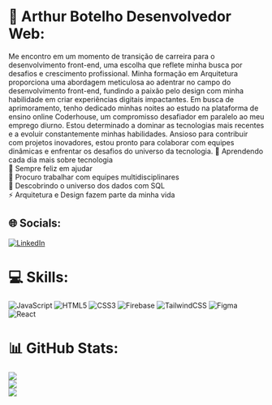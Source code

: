 # 💫 Arthur Botelho Desenvolvedor Web:
Me encontro em um momento de transição de carreira para o desenvolvimento front-end, uma escolha que reflete minha busca por desafios e crescimento profissional. Minha formação em Arquitetura proporciona uma abordagem meticulosa ao adentrar no campo do desenvolvimento front-end, fundindo a paixão pelo design com minha habilidade em criar experiências digitais impactantes. Em busca de aprimoramento, tenho dedicado minhas noites ao estudo na plataforma de ensino online Coderhouse, um compromisso desafiador em paralelo ao meu emprego diurno. Estou determinado a dominar as tecnologias mais recentes e a evoluir constantemente minhas habilidades. Ansioso para contribuir com projetos inovadores, estou pronto para colaborar com equipes dinâmicas e enfrentar os desafios do universo da tecnologia.
🔭 Aprendendo cada dia mais sobre tecnologia<br>👯 Sempre feliz em ajudar<br>🤝 Procuro trabalhar com equipes multidisciplinares<br>🌱 Descobrindo o universo dos dados com SQL<br>⚡ Arquitetura e Design fazem parte da minha vida


## 🌐 Socials:
[![LinkedIn](https://img.shields.io/badge/LinkedIn-%230077B5.svg?logo=linkedin&logoColor=white)](https://linkedin.com/in/arthur-botelho-8ab547206) 

# 💻 Skills:
![JavaScript](https://img.shields.io/badge/javascript-%23323330.svg?style=for-the-badge&logo=javascript&logoColor=%23F7DF1E) ![HTML5](https://img.shields.io/badge/html5-%23E34F26.svg?style=for-the-badge&logo=html5&logoColor=white) ![CSS3](https://img.shields.io/badge/css3-%231572B6.svg?style=for-the-badge&logo=css3&logoColor=white) ![Firebase](https://img.shields.io/badge/firebase-%23039BE5.svg?style=for-the-badge&logo=firebase) ![TailwindCSS](https://img.shields.io/badge/tailwindcss-%2338B2AC.svg?style=for-the-badge&logo=tailwind-css&logoColor=white) ![Figma](https://img.shields.io/badge/figma-%23F24E1E.svg?style=for-the-badge&logo=figma&logoColor=white) ![React](https://img.shields.io/badge/react-%2320232a.svg?style=for-the-badge&logo=react&logoColor=%2361DAFB)
# 📊 GitHub Stats:
![](https://github-readme-stats.vercel.app/api?username=ArthurBBotelho&theme=gotham&hide_border=true&include_all_commits=true&count_private=false)<br/>
![](https://github-readme-streak-stats.herokuapp.com/?user=ArthurBBotelho&theme=gotham&hide_border=true)<br/>
![](https://github-readme-stats.vercel.app/api/top-langs/?username=ArthurBBotelho&theme=gotham&hide_border=true&include_all_commits=true&count_private=false&layout=compact)

